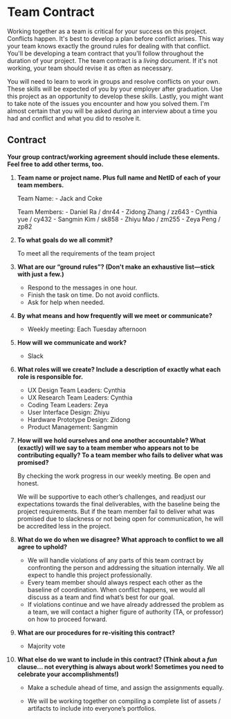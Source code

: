 # Team Contract

Working together as a team is critical for your success on this project. Conflicts happen. It's best to develop a plan before conflict arises. This way your team knows exactly the ground rules for dealing with that conflict. You'll be developing a team contract that you'll follow throughout the duration of your project. The team contract is a *living* document. If it's not working, your team should revise it as often as necessary.

You will need to learn to work in groups and resolve conflicts on your own. These skills will be expected of you by your employer after graduation. Use this project as an opportunity to develop these skills. Lastly, you might want to take note of the issues you encounter and how you solved them. I'm almost certain that you will be asked during an interview about a time you had and conflict and what you did to resolve it.

## Contract

**Your group contract/working agreement should include these elements. Feel free to add other terms, too.**

1. **Team name or project name. Plus full name and NetID of each of your team members.**
    
    Team Name: 
       - Jack and Coke
    
    Team Members:
       - Daniel Ra / dnr44
       - Zidong Zhang / zz643
       - Cynthia yue /  cy432 
       - Sangmin Kim / sk858
       - Zhiyu Mao /  zm255
       - Zeya Peng / zp82


2. **To what goals do we all commit?**

    To meet all the requirements of the team project


3. **What are our “ground rules”? (Don't make an exhaustive list—stick with just a few.)**

    - Respond to the messages in one hour.
    - Finish the task on time. Do not avoid conflicts.	
    - Ask for help when needed. 


4. **By what means and how frequently will we meet or communicate?**

    - Weekly meeting: Each Tuesday afternoon


5. **How will we communicate and work?**

    - Slack


6. **What roles will we create? Include a description of exactly what each role is responsible for.**
    - UX Design Team Leaders: Cynthia 
    - UX Research Team Leaders: Cynthia
    - Coding Team Leaders: Zeya
    - User Interface Design: Zhiyu
    - Hardware Prototype Design: Zidong
    - Product Management: Sangmin


7. **How will we hold ourselves and one another accountable? What (exactly) will we say to a team member who appears not to be contributing equally? To a team member who fails to deliver what was promised?**

    By checking the work progress in our weekly meeting. Be open and honest.

    We will be supportive to each other’s challenges, and readjust our expectations towards the final deliverables, with the baseline being the project requirements. But if the team member fail to deliver what was promised due to slackness or not being open for communication, he will be accredited less in the project.


8. **What do we do when we disagree? What approach to conflict to we all agree to uphold?**

    - We will handle violations of any parts of this team contract by confronting the person and addressing the situation internally. We all expect to handle this project professionally.  
    - Every team member should always respect each other as the baseline of coordination. When conflict happens, we would all discuss as a team and find what’s best for our goal. 
    - If violations continue and we have already addressed the problem as a team, we will contact a higher figure of authority (TA, or professor) on how to proceed forward. 


9. **What are our procedures for re-visiting this contract?**

      - Majority vote


10. **What else do we want to include in this contract? (Think about a *fun* clause... not everything is always about work! Sometimes you need to celebrate your accomplishments!)**

       - Make a schedule ahead of time, and assign the assignments equally.

       - We will be working together on compiling a complete list of assets / artifacts to include into everyone’s portfolios. 


